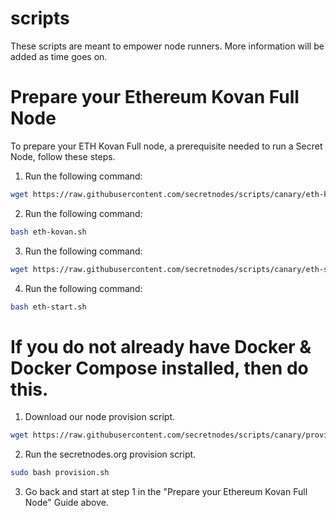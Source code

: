 # scripts
These scripts are meant to empower node runners. More information will be added as time goes on.


# Prepare your Ethereum Kovan Full Node

To prepare your ETH Kovan Full node, a prerequisite needed to run a Secret Node, follow these steps.

1. Run the following command:
```bash
wget https://raw.githubusercontent.com/secretnodes/scripts/canary/eth-kovan.sh
```
2. Run the following command:
```bash
bash eth-kovan.sh
```
3. Run the following command:
```bash
wget https://raw.githubusercontent.com/secretnodes/scripts/canary/eth-start.sh
```
4. Run the following command:
```bash
bash eth-start.sh
```

# If you do not already have Docker & Docker Compose installed, then do this.

1. Download our node provision script.
```bash
wget https://raw.githubusercontent.com/secretnodes/scripts/canary/provision.sh
```

2. Run the secretnodes.org provision script.
```bash
sudo bash provision.sh
```
3. Go back and start at step 1 in the "Prepare your Ethereum Kovan Full Node" Guide above.
